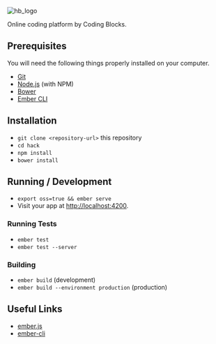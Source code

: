 ![hb_logo](https://user-images.githubusercontent.com/33978990/66422740-d7ffcb00-ea27-11e9-9011-7bb97d3781d8.png)

Online coding platform by Coding Blocks.

## Prerequisites

You will need the following things properly installed on your computer.

* [Git](https://git-scm.com/)
* [Node.js](https://nodejs.org/) (with NPM)
* [Bower](https://bower.io/)
* [Ember CLI](https://ember-cli.com/)

## Installation

* `git clone <repository-url>` this repository
* `cd hack`
* `npm install`
* `bower install`

## Running / Development

* `export oss=true && ember serve`
* Visit your app at [http://localhost:4200](http://localhost:4200).

### Running Tests

* `ember test`
* `ember test --server`

### Building

* `ember build` (development)
* `ember build --environment production` (production)

## Useful Links

* [ember.js](http://emberjs.com/)
* [ember-cli](https://ember-cli.com/)
